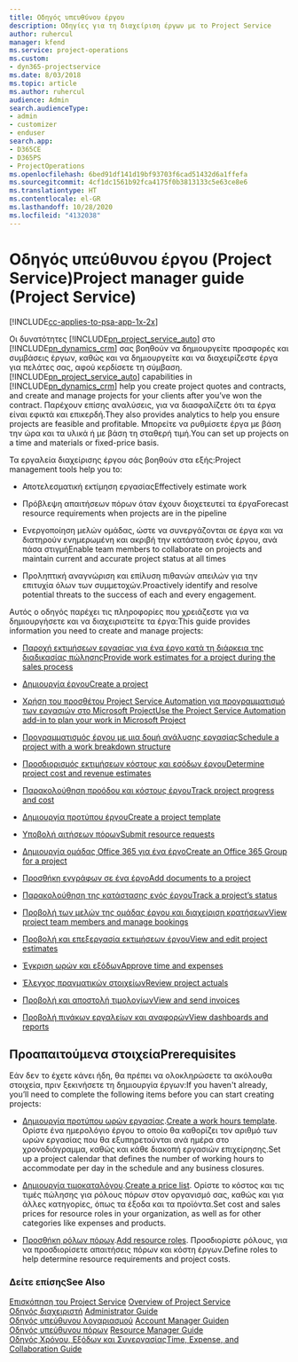 ```yaml
---
title: Οδηγός υπευθύνου έργου
description: Οδηγίες για τη διαχείριση έργων με το Project Service
author: ruhercul
manager: kfend
ms.service: project-operations
ms.custom:
- dyn365-projectservice
ms.date: 8/03/2018
ms.topic: article
ms.author: ruhercul
audience: Admin
search.audienceType:
- admin
- customizer
- enduser
search.app:
- D365CE
- D365PS
- ProjectOperations
ms.openlocfilehash: 6bed91df141d19bf93703f6cad51432d6a1ffefa
ms.sourcegitcommit: 4cf1dc1561b92fca4175f0b3813133c5e63ce8e6
ms.translationtype: HT
ms.contentlocale: el-GR
ms.lasthandoff: 10/28/2020
ms.locfileid: "4132038"
---
```

# <a name="project-manager-guide-project-service"></a><span data-ttu-id="0bf5c-103">Οδηγός υπεύθυνου έργου (Project Service)</span><span class="sxs-lookup"><span data-stu-id="0bf5c-103">Project manager guide (Project Service)</span></span>

[!INCLUDE[cc-applies-to-psa-app-1x-2x](../includes/cc-applies-to-psa-app-1x-2x.md)]

<span data-ttu-id="0bf5c-104">Οι δυνατότητες [!INCLUDE[pn_project_service_auto](../includes/pn-project-service-auto.md)] στο [!INCLUDE[pn_dynamics_crm](../includes/pn-dynamics-crm.md)] σας βοηθούν να δημιουργείτε προσφορές και συμβάσεις έργων, καθώς και να δημιουργείτε και να διαχειρίζεστε έργα για πελάτες σας, αφού κερδίσετε τη σύμβαση.</span><span class="sxs-lookup"><span data-stu-id="0bf5c-104">[!INCLUDE[pn_project_service_auto](../includes/pn-project-service-auto.md)] capabilities in [!INCLUDE[pn_dynamics_crm](../includes/pn-dynamics-crm.md)] help you create project quotes and contracts, and create and manage projects for your clients after you’ve won the contract.</span></span> <span data-ttu-id="0bf5c-105">Παρέχουν επίσης αναλύσεις, για να διασφαλίζετε ότι τα έργα είναι εφικτά και επικερδή.</span><span class="sxs-lookup"><span data-stu-id="0bf5c-105">They also provides analytics to help you ensure projects are feasible and profitable.</span></span> <span data-ttu-id="0bf5c-106">Μπορείτε να ρυθμίσετε έργα με βάση την ώρα και τα υλικά ή με βάση τη σταθερή τιμή.</span><span class="sxs-lookup"><span data-stu-id="0bf5c-106">You can set up projects on a time and materials or fixed-price basis.</span></span>  
  
 <span data-ttu-id="0bf5c-107">Τα εργαλεία διαχείρισης έργου σάς βοηθούν στα εξής:</span><span class="sxs-lookup"><span data-stu-id="0bf5c-107">Project management tools help you to:</span></span>  
  
-   <span data-ttu-id="0bf5c-108">Αποτελεσματική εκτίμηση εργασίας</span><span class="sxs-lookup"><span data-stu-id="0bf5c-108">Effectively estimate work</span></span>  
  
-   <span data-ttu-id="0bf5c-109">Πρόβλεψη απαιτήσεων πόρων όταν έχουν διοχετευτεί τα έργα</span><span class="sxs-lookup"><span data-stu-id="0bf5c-109">Forecast resource requirements when projects are in the pipeline</span></span>  
  
-   <span data-ttu-id="0bf5c-110">Ενεργοποίηση μελών ομάδας, ώστε να συνεργάζονται σε έργα και να διατηρούν ενημερωμένη και ακριβή την κατάσταση ενός έργου, ανά πάσα στιγμή</span><span class="sxs-lookup"><span data-stu-id="0bf5c-110">Enable team members to collaborate on projects and maintain current and accurate project status at all times</span></span>  
  
-   <span data-ttu-id="0bf5c-111">Προληπτική αναγνώριση και επίλυση πιθανών απειλών για την επιτυχία όλων των συμμετοχών.</span><span class="sxs-lookup"><span data-stu-id="0bf5c-111">Proactively identify and resolve potential threats to the success of each and every engagement.</span></span>  
  
<span data-ttu-id="0bf5c-112">Αυτός ο οδηγός παρέχει τις πληροφορίες που χρειάζεστε για να δημιουργήσετε και να διαχειριστείτε τα έργα:</span><span class="sxs-lookup"><span data-stu-id="0bf5c-112">This guide provides information you need to create and manage projects:</span></span>  
  
-   [<span data-ttu-id="0bf5c-113">Παροχή εκτιμήσεων εργασίας για ένα έργο κατά τη διάρκεια της διαδικασίας πώλησης</span><span class="sxs-lookup"><span data-stu-id="0bf5c-113">Provide work estimates for a project during the sales process</span></span>](../psa/provide-estimates-project-during-sales-process.md)  
  
-   [<span data-ttu-id="0bf5c-114">Δημιουργία έργου</span><span class="sxs-lookup"><span data-stu-id="0bf5c-114">Create a project</span></span>](../psa/create-project.md)  
  
-   [<span data-ttu-id="0bf5c-115">Χρήση του προσθέτου Project Service Automation για προγραμματισμό των εργασιών στο Microsoft Project</span><span class="sxs-lookup"><span data-stu-id="0bf5c-115">Use the Project Service Automation add-in to plan your work in Microsoft Project</span></span>](../psa/add-plan-work-microsoft-project.md)  
  
-   [<span data-ttu-id="0bf5c-116">Προγραμματισμός έργου με μια δομή ανάλυσης εργασίας</span><span class="sxs-lookup"><span data-stu-id="0bf5c-116">Schedule a project with a work breakdown structure</span></span>](../psa/schedule-project-work-breakdown-structure.md)  
  
-   [<span data-ttu-id="0bf5c-117">Προσδιορισμός εκτιμήσεων κόστους και εσόδων έργου</span><span class="sxs-lookup"><span data-stu-id="0bf5c-117">Determine project cost and revenue estimates</span></span>](../psa/determine-project-cost-revenue-estimates.md)  
  
-   [<span data-ttu-id="0bf5c-118">Παρακολούθηση προόδου και κόστους έργου</span><span class="sxs-lookup"><span data-stu-id="0bf5c-118">Track project progress and cost</span></span>](../psa/track-project-progress-cost.md)  
  
-   [<span data-ttu-id="0bf5c-119">Δημιουργία προτύπου έργου</span><span class="sxs-lookup"><span data-stu-id="0bf5c-119">Create a project template</span></span>](../psa/create-project-template.md)  
  
-   [<span data-ttu-id="0bf5c-120">Υποβολή αιτήσεων πόρων</span><span class="sxs-lookup"><span data-stu-id="0bf5c-120">Submit resource requests</span></span>](../psa/submit-resource-requests.md)  
  
-   [<span data-ttu-id="0bf5c-121">Δημιουργία ομάδας Office 365 για ένα έργο</span><span class="sxs-lookup"><span data-stu-id="0bf5c-121">Create an Office 365 Group for a project</span></span>](../psa/create-office-365-group-project.md)  
  
-   [<span data-ttu-id="0bf5c-122">Προσθήκη εγγράφων σε ένα έργο</span><span class="sxs-lookup"><span data-stu-id="0bf5c-122">Add documents to a project</span></span>](../psa/add-documents-project.md)  
  
-   [<span data-ttu-id="0bf5c-123">Παρακολούθηση της κατάστασης ενός έργου</span><span class="sxs-lookup"><span data-stu-id="0bf5c-123">Track a project’s status</span></span>](../psa/track-project-status.md)  
  
-   [<span data-ttu-id="0bf5c-124">Προβολή των μελών της ομάδας έργου και διαχείριση κρατήσεων</span><span class="sxs-lookup"><span data-stu-id="0bf5c-124">View project team members and manage bookings</span></span>](../psa/view-project-team-members-manage-bookings.md)  
  
-   [<span data-ttu-id="0bf5c-125">Προβολή και επεξεργασία εκτιμήσεων έργου</span><span class="sxs-lookup"><span data-stu-id="0bf5c-125">View and edit project estimates</span></span>](../psa/view-edit-project-estimates.md)  
  
-   [<span data-ttu-id="0bf5c-126">Έγκριση ωρών και εξόδων</span><span class="sxs-lookup"><span data-stu-id="0bf5c-126">Approve time and expenses</span></span>](../psa/approve-time-expenses.md)  
  
-   [<span data-ttu-id="0bf5c-127">Έλεγχος πραγματικών στοιχείων</span><span class="sxs-lookup"><span data-stu-id="0bf5c-127">Review project actuals</span></span>](../psa/review-project-actuals.md)  
  
-   [<span data-ttu-id="0bf5c-128">Προβολή και αποστολή τιμολογίων</span><span class="sxs-lookup"><span data-stu-id="0bf5c-128">View and send invoices</span></span>](../psa/view-send-invoices.md)  
  
-   [<span data-ttu-id="0bf5c-129">Προβολή πινάκων εργαλείων και αναφορών</span><span class="sxs-lookup"><span data-stu-id="0bf5c-129">View dashboards and reports</span></span>](../psa/view-dashboards-reports.md)  
  
## <a name="prerequisites"></a><span data-ttu-id="0bf5c-130">Προαπαιτούμενα στοιχεία</span><span class="sxs-lookup"><span data-stu-id="0bf5c-130">Prerequisites</span></span>  
 <span data-ttu-id="0bf5c-131">Εάν δεν το έχετε κάνει ήδη, θα πρέπει να ολοκληρώσετε τα ακόλουθα στοιχεία, πριν ξεκινήσετε τη δημιουργία έργων:</span><span class="sxs-lookup"><span data-stu-id="0bf5c-131">If you haven't already, you’ll need to complete the following items before you can start creating projects:</span></span>  
  
-   <span data-ttu-id="0bf5c-132">[Δημιουργία προτύπου ωρών εργασίας](../psa/create-work-hours-template.md).</span><span class="sxs-lookup"><span data-stu-id="0bf5c-132">[Create a work hours template](../psa/create-work-hours-template.md).</span></span> <span data-ttu-id="0bf5c-133">Ορίστε ένα ημερολόγιο έργου το οποίο θα καθορίζει τον αριθμό των ωρών εργασίας που θα εξυπηρετούνται ανά ημέρα στο χρονοδιάγραμμα, καθώς και κάθε διακοπή εργασιών επιχείρησης.</span><span class="sxs-lookup"><span data-stu-id="0bf5c-133">Set up a project calendar that defines the number of working hours to accommodate per day in the schedule and any business closures.</span></span>  
  
-   <span data-ttu-id="0bf5c-134">[Δημιουργία τιμοκαταλόγου](../psa/create-price-list.md).</span><span class="sxs-lookup"><span data-stu-id="0bf5c-134">[Create a price list](../psa/create-price-list.md).</span></span> <span data-ttu-id="0bf5c-135">Ορίστε το κόστος και τις τιμές πώλησης για ρόλους πόρων στον οργανισμό σας, καθώς και για άλλες κατηγορίες, όπως τα έξοδα και τα προϊόντα.</span><span class="sxs-lookup"><span data-stu-id="0bf5c-135">Set cost and sales prices for resource roles in your organization, as well as for other categories like expenses and products.</span></span>  
  
-   <span data-ttu-id="0bf5c-136">[Προσθήκη ρόλων πόρων](../psa/add-resource-roles.md).</span><span class="sxs-lookup"><span data-stu-id="0bf5c-136">[Add resource roles](../psa/add-resource-roles.md).</span></span> <span data-ttu-id="0bf5c-137">Προσδιορίστε ρόλους, για να προσδιορίσετε απαιτήσεις πόρων και κόστη έργων.</span><span class="sxs-lookup"><span data-stu-id="0bf5c-137">Define roles to help determine resource requirements and project costs.</span></span>  
  
### <a name="see-also"></a><span data-ttu-id="0bf5c-138">Δείτε επίσης</span><span class="sxs-lookup"><span data-stu-id="0bf5c-138">See Also</span></span>  
 <span data-ttu-id="0bf5c-139">[Επισκόπηση του Project Service](../psa/overview.md) </span><span class="sxs-lookup"><span data-stu-id="0bf5c-139">[Overview of Project Service](../psa/overview.md) </span></span>  
 <span data-ttu-id="0bf5c-140">[Οδηγός διαχειριστή](../psa/admin-guide.md) </span><span class="sxs-lookup"><span data-stu-id="0bf5c-140">[Administrator Guide](../psa/admin-guide.md) </span></span>  
 <span data-ttu-id="0bf5c-141">[Οδηγός υπεύθυνου λογαριασμού](../psa/account-manager-guide.md) </span><span class="sxs-lookup"><span data-stu-id="0bf5c-141">[Account Manager Guiden](../psa/account-manager-guide.md) </span></span>  
 <span data-ttu-id="0bf5c-142">[Οδηγός υπεύθυνου πόρων](../psa/resource-manager-guide.md) </span><span class="sxs-lookup"><span data-stu-id="0bf5c-142">[Resource Manager Guide](../psa/resource-manager-guide.md) </span></span>  
 [<span data-ttu-id="0bf5c-143">Οδηγός Χρόνου, Εξόδων και Συνεργασίας</span><span class="sxs-lookup"><span data-stu-id="0bf5c-143">Time, Expense, and Collaboration Guide</span></span>](../psa/time-expense-collaboration-guide.md)

